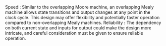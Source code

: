 Speed : Similar to the overlapping Moore machine, an overlapping Mealy machine allows state transitions and output changes at any point in the clock cycle. This design may offer flexibility and potentially faster operation compared to non-overlapping Mealy machines.
Reliability : The dependency on both current state and inputs for output could make the design more intricate, and careful consideration must be given to ensure reliable operation.

